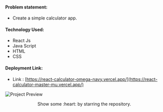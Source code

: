 #### Problem statement:
 - Create a simple calculator app.

#### Technology Used:
 - React Js
 - Java Script
 - HTML
 - CSS

#### Deployment Link:
 - Link : [https://react-calculator-omega-navy.vercel.app/](https://react-calculator-master-mu.vercel.app/)


![Project Preview](./src/calc-app.png)



<p align="center">
  Show some :heart: by starring the repository.
</p>
